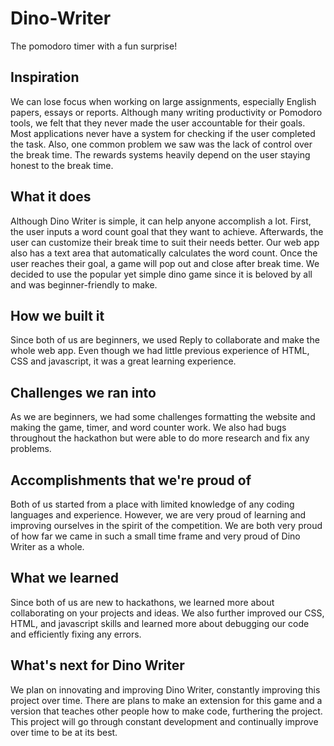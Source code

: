 # Dino-Writer 
The pomodoro timer with a fun surprise!

## Inspiration
We can lose focus when working on large assignments, especially English papers, essays or reports. Although many writing productivity or Pomodoro tools, we felt that they never made the user accountable for their goals. Most applications never have a system for checking if the user completed the task. Also, one common problem we saw was the lack of control over the break time. The rewards systems heavily depend on the user staying honest to the break time. 

## What it does

Although Dino Writer is simple, it can help anyone accomplish a lot. First, the user inputs a word count goal that they want to achieve. Afterwards, the user can customize their break time to suit their needs better. Our web app also has a text area that automatically calculates the word count. Once the user reaches their goal, a game will pop out and close after break time. We decided to use the popular yet simple dino game since it is beloved by all and was beginner-friendly to make. 

## How we built it

Since both of us are beginners, we used Reply to collaborate and make the whole web app. Even though we had little previous experience of HTML, CSS and javascript, it was a great learning experience. 

## Challenges we ran into

As we are beginners, we had some challenges formatting the website and making the game, timer, and word counter work. We also had bugs throughout the hackathon but were able to do more research and fix any problems. 

## Accomplishments that we're proud of
Both of us started from a place with limited knowledge of any coding languages and experience. However, we are very proud of learning and improving ourselves in the spirit of the competition. We are both very proud of how far we came in such a small time frame and very proud of Dino Writer as a whole.

## What we learned

Since both of us are new to hackathons, we learned more about collaborating on your projects and ideas. We also further improved our CSS, HTML, and javascript skills and learned more about debugging our code and efficiently fixing any errors.  

## What's next for Dino Writer
We plan on innovating and improving Dino Writer, constantly improving this project over time. There are plans to make an extension for this game and a version that teaches other people how to make code, furthering the project. This project will go through constant development and continually improve over time to be at its best.
